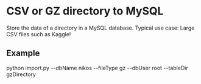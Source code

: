 # CSV or GZ directory to MySQL

Store the data of a directory in a MySQL database. Typical use case: Large CSV files such as Kaggle!

## Example

python import.py --dbName nikos --fileType gz --dbUser root --tableDir gzDirectory
 

